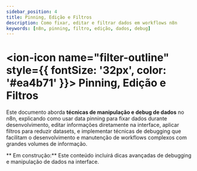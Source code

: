 ```yaml
---
sidebar_position: 4
title: Pinning, Edição e Filtros
description: Como fixar, editar e filtrar dados em workflows n8n
keywords: [n8n, pinning, filtro, edição, dados, debug]
---
```


# <ion-icon name="filter-outline" style={{ fontSize: '32px', color: '#ea4b71' }}></ion-icon> Pinning, Edição e Filtros

Este documento aborda **técnicas de manipulação e debug de dados** no n8n, explicando como usar data pinning para fixar dados durante desenvolvimento, editar informações diretamente na interface, aplicar filtros para reduzir datasets, e implementar técnicas de debugging que facilitam o desenvolvimento e manutenção de workflows complexos com grandes volumes de informação.

** Em construção:** Este conteúdo incluirá dicas avançadas de debugging e manipulação de dados na interface.
